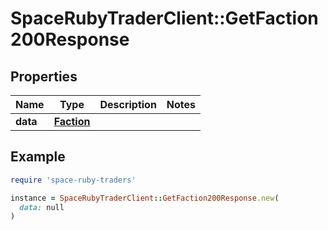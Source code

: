 # SpaceRubyTraderClient::GetFaction200Response

## Properties

| Name | Type | Description | Notes |
| ---- | ---- | ----------- | ----- |
| **data** | [**Faction**](Faction.md) |  |  |

## Example

```ruby
require 'space-ruby-traders'

instance = SpaceRubyTraderClient::GetFaction200Response.new(
  data: null
)
```


